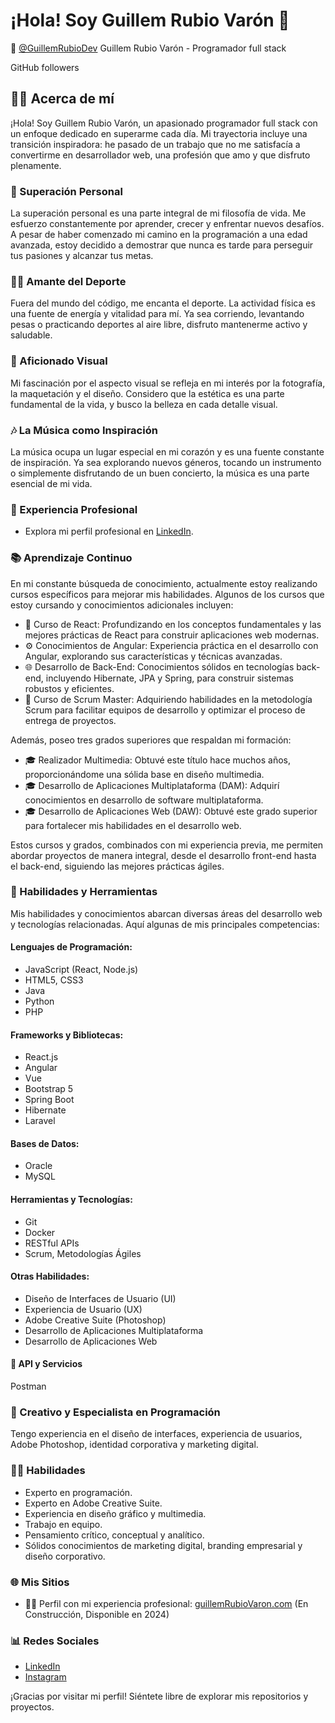 # ¡Hola! Soy Guillem Rubio Varón 👋

🤖 [@GuillemRubioDev](https://github.com/GuillemRubioDev)
Guillem Rubio Varón - Programador full stack

GitHub followers 

## 👨‍💻 Acerca de mí

¡Hola! Soy Guillem Rubio Varón, un apasionado programador full stack con un enfoque dedicado en superarme cada día. Mi trayectoria incluye una transición inspiradora: he pasado de un trabajo que no me satisfacía a convertirme en desarrollador web, una profesión que amo y que disfruto plenamente.

### 🚀 Superación Personal

La superación personal es una parte integral de mi filosofía de vida. Me esfuerzo constantemente por aprender, crecer y enfrentar nuevos desafíos. A pesar de haber comenzado mi camino en la programación a una edad avanzada, estoy decidido a demostrar que nunca es tarde para perseguir tus pasiones y alcanzar tus metas.

### 🏋️‍♂️ Amante del Deporte

Fuera del mundo del código, me encanta el deporte. La actividad física es una fuente de energía y vitalidad para mí. Ya sea corriendo, levantando pesas o practicando deportes al aire libre, disfruto mantenerme activo y saludable.

### 📸 Aficionado Visual

Mi fascinación por el aspecto visual se refleja en mi interés por la fotografía, la maquetación y el diseño. Considero que la estética es una parte fundamental de la vida, y busco la belleza en cada detalle visual.

### 🎶 La Música como Inspiración

La música ocupa un lugar especial en mi corazón y es una fuente constante de inspiración. Ya sea explorando nuevos géneros, tocando un instrumento o simplemente disfrutando de un buen concierto, la música es una parte esencial de mi vida.


### 💼 Experiencia Profesional

- Explora mi perfil profesional en [LinkedIn](https://www.linkedin.com/in/guillemrubiovaron/).

### 📚 Aprendizaje Continuo

En mi constante búsqueda de conocimiento, actualmente estoy realizando cursos específicos para mejorar mis habilidades. Algunos de los cursos que estoy cursando y conocimientos adicionales incluyen:

- 🚀 Curso de React: Profundizando en los conceptos fundamentales y las mejores prácticas de React para construir aplicaciones web modernas.
- ⚙️ Conocimientos de Angular: Experiencia práctica en el desarrollo con Angular, explorando sus características y técnicas avanzadas.
- 🌐 Desarrollo de Back-End: Conocimientos sólidos en tecnologías back-end, incluyendo Hibernate, JPA y Spring, para construir sistemas robustos y eficientes.
- 🔄 Curso de Scrum Master: Adquiriendo habilidades en la metodología Scrum para facilitar equipos de desarrollo y optimizar el proceso de entrega de proyectos.

Además, poseo tres grados superiores que respaldan mi formación:

- 🎓 Realizador Multimedia: Obtuvé este título hace muchos años, proporcionándome una sólida base en diseño multimedia.
- 🎓 Desarrollo de Aplicaciones Multiplataforma (DAM): Adquirí conocimientos en desarrollo de software multiplataforma.
- 🎓 Desarrollo de Aplicaciones Web (DAW): Obtuvé este grado superior para fortalecer mis habilidades en el desarrollo web.

Estos cursos y grados, combinados con mi experiencia previa, me permiten abordar proyectos de manera integral, desde el desarrollo front-end hasta el back-end, siguiendo las mejores prácticas ágiles.

### 🚀 Habilidades y Herramientas

Mis habilidades y conocimientos abarcan diversas áreas del desarrollo web y tecnologías relacionadas. Aquí algunas de mis principales competencias:

#### Lenguajes de Programación:
- JavaScript (React, Node.js)
- HTML5, CSS3
- Java
- Python
- PHP

#### Frameworks y Bibliotecas:
- React.js
- Angular
- Vue
- Bootstrap 5
- Spring Boot
- Hibernate
- Laravel

#### Bases de Datos:
- Oracle
- MySQL

#### Herramientas y Tecnologías:
- Git
- Docker
- RESTful APIs
- Scrum, Metodologías Ágiles

#### Otras Habilidades:
- Diseño de Interfaces de Usuario (UI)
- Experiencia de Usuario (UX)
- Adobe Creative Suite (Photoshop)
- Desarrollo de Aplicaciones Multiplataforma
- Desarrollo de Aplicaciones Web

#### 🚀 API y Servicios

Postman

### 🎨 Creativo y Especialista en Programación

Tengo experiencia en el diseño de interfaces, experiencia de usuarios, Adobe Photoshop, identidad corporativa y marketing digital.

### 👨‍🚀 Habilidades

- Experto en programación.
- Experto en Adobe Creative Suite.
- Experiencia en diseño gráfico y multimedia.
- Trabajo en equipo.
- Pensamiento crítico, conceptual y analítico.
- Sólidos conocimientos de marketing digital, branding empresarial y diseño corporativo.

### 🌐 Mis Sitios

- 🥷🏻 Perfil con mi experiencia profesional: [guillemRubioVaron.com](https://portfolio-79tu83me1-guillems-projects-43ca9e2f.vercel.app/) (En Construcción, Disponible en 2024)

### 📊 Redes Sociales

- [LinkedIn](https://www.linkedin.com/in/guillemrubiovaron/)
- [Instagram](https://www.instagram.com/guillemrubiovaron)


¡Gracias por visitar mi perfil! Siéntete libre de explorar mis repositorios y proyectos.
